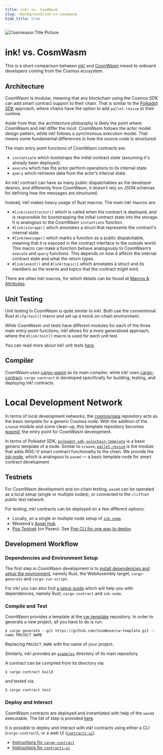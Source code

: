 ```yaml
---
title: ink! vs. CosmWasm
slug: /background/ink-vs-cosmwasm
hide_title: true
---
```


<head>
    <meta name="title" content="Polkadot's ink! vs. CosmWasm" />
    <meta name="description" content="Comparison of Polkadot's ink! vs. CosmWasm." />
    <meta name="keywords" content="Polkadot, ComsWasm, Cosmos, ink!, Smart Contracts" />
    <meta property="og:title" content="ink! vs. CosmWasm" />
    <meta property="og:description" content="Comparison of Polkadot's ink! vs. CosmWasm." />
</head>

![Cosmwasm Title Picture](/img/title/cosmwasm.svg)

# ink! vs. CosmWasm

This is a short comparison between [ink!](https://github.com/use-ink/ink/)
and [CosmWasm](https://github.com/CosmWasm/cosmwasm) meant to onboard
developers coming from the Cosmos ecosystem.

## Architecture

CosmWasm is modular, meaning that any blockchain using the Cosmos SDK can add smart
contract support to their chain. That is similar to the [Polkadot SDK](https://polkadot.com/platform/sdk)
approach, where chains have the option to add `pallet-revive` to their runtime.

Aside from that, the architecture philosophy is likely the point where CosmWasm and ink!
differ the most. CosmWasm follows the actor model design pattern, while ink! follows a
synchronous execution model. That means some fundamental differences in how the source
code is structured.

The main entry point functions of CosmWasm contracts are:

- `instantiate` which bootstraps the initial contract state (assuming it's already been
  deployed).
- `execute` which has the actor perform operations to its internal state.
- `query` which retrieves data from the actor’s internal state.

An ink! contract can have as many public dispatchables as the developer desires, and
differently from CosmWasm, it doesn’t rely on JSON schemas for defining how the messages
are structured.

Instead, ink! makes heavy usage of Rust macros. The main ink! macros are:

- `#[ink(constructor)]` which is called when the contract is deployed, and is responsible
  for bootstrapping the initial contract state into the storage. It is analogous to the
  CosmWasm `instantiate` function.
- `#[ink(storage)]` which annotates a struct that represents the contract's internal
  state.
- `#[ink(message)]` which marks a function as a public dispatchable, meaning that it is
  exposed in the contract interface to the outside world. This macro can make a function
  behave analogously to CosmWasm’s `execute` and `query` functions. This depends on how it
  affects the internal contract state and what the return types.
- `#[ink(event)]` and `#[ink(topic)]` which annotates a struct and its members as the
  events and topics that the contract might emit.

There are other ink! macros, for which details can be found at [Macros & Attributes](../macros-attributes/overview.md).

## Unit Testing

Unit testing in CosmWasm is quite similar to ink!. Both use the conventional Rust
`#[cfg(test)]` macro and set up a mock on-chain environment.

While CosmWasm unit tests have different modules for each of the three main entry-point
functions, ink! allows for a more generalised approach, where the `#[ink(test)]` macro is
used for each unit test.

You can read more about ink! unit tests [here](../testing/unit-integration.md).

## Compiler

CosmWasm uses [cargo-wasm](https://docs.rs/crate/cargo-wasm/latest) as its main
compiler, while ink! uses [cargo-contract](https://github.com/use-ink/cargo-contract).
`cargo-contract` is developed specifically for building, testing, and deploying
ink! contracts.

# Local Development Network

In terms of local development networks, the [cosmos/gaia](https://github.com/cosmos/gaia)
repository acts as the basic template for a generic Cosmos node. With the addition of the
`x/wasm` module and some clean-up, this template repository becomes
[wasmd](https://github.com/CosmWasm/wasmd), the entry point for CosmWasm development.

In terms of Polkadot SDK, [`polkadot-sdk-solochain-template`](https://github.com/paritytech/polkadot-sdk-solochain-template) is a basic generic template of a node.
Similar to `x/wasm`, [`pallet-revive`](https://github.com/paritytech/polkadot-sdk/tree/master/substrate/frame/revive)
is the module that adds RISC-V smart contract functionality to the chain. 
We provide the [ink-node](https://github.com/use-ink/ink-node), which is analogous to `wasmd` — a basic template node 
for smart contract development.

## Testnets

For CosmWasm development and on-chain testing, `wasmd` can be operated as a local setup
(single or multiple nodes), or connected to the `cliffnet` public test network.

For testing, ink! contracts can be deployed on a few different options:

- Locally, on a single or multiple node setup of [`ink-node`](https://github.com/use-ink/ink-node).
- Westend's [Asset Hub](https://polkadot.js.org/apps/?rpc=wss%3A%2F%2Fasset-hub-westend-rpc.dwellir.com#/explorer)
- [Pop Testnet](https://polkadot.js.org/apps/?rpc=wss%3A%2F%2Frpc1.paseo.popnetwork.xyz#/explorer) (on Paseo). See [Pop CLI for one way to deploy](https://learn.onpop.io/contracts/guides/deploy).

## Development Workflow

### Dependencies and Environment Setup

The first step in CosmWasm development is to
[install dependencies and setup the environment](https://docs.cosmwasm.com/core/installation),
namely Rust, the WebAssembly target, `cargo-generate` and `cargo-run-script`.

For ink! you can also find [a setup guide](../getting-started/setup.md) which will help you
with dependencies, namely Rust, `cargo-contract` and `ink-node`.

### Compile and Test

CosmWasm provides a template at the
[cw-template](https://github.com/CosmWasm/cw-template) repository. In order to generate a new project, all  you have to do is run:

```
$ cargo generate --git https://github.com/CosmWasm/cw-template.git --name PROJECT_NAME
```

Replacing `PROJECT_NAME` with the name of your project.

Similarly, ink! provides an
[`examples`](https://github.com/use-ink/ink-examples/tree/main) directory of its
main repository.

A contract can be compiled from its directory via:

```
$ cargo contract build
```

and tested via:

```
$ cargo contract test
```

### Deploy and Interact

CosmWasm contracts are deployed and instantiated with help of the `wasmd` executable. The
list of step is provided [here](https://docs.cosmwasm.com/wasmd).

It is possible to deploy and interact with ink! contracts using either a CLI
(`cargo-contract`), or a web UI ([`contracts-ui`](https://ui.use.ink)).

- [Instructions for `cargo-contract`](https://github.com/use-ink/cargo-contract/blob/master/crates/extrinsics/README.md)
- [Instructions for `contracts-ui`](../getting-started/deploying.md)
